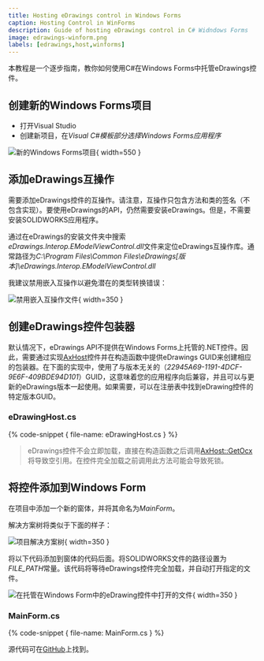 ```yaml
---
title: Hosting eDrawings control in Windows Forms
caption: Hosting Control in WinForms
description: Guide of hosting eDrawings control in C# Widndows Forms
image: edrawings-winform.png
labels: [edrawings,host,winforms]
---
```

本教程是一个逐步指南，教你如何使用C#在Windows Forms中托管eDrawings控件。

## 创建新的Windows Forms项目

* 打开Visual Studio
* 创建新项目，在*Visual C#*模板部分选择*Windows Forms应用程序*

![新的Windows Forms项目](visualstudio-new-project.png){ width=550 }

## 添加eDrawings互操作

需要添加eDrawings控件的互操作。请注意，互操作只包含方法和类的签名（不包含实现）。要使用eDrawings的API，仍然需要安装eDrawings。但是，不需要安装SOLIDWORKS应用程序。

通过在eDrawings的安装文件夹中搜索*eDrawings.Interop.EModelViewControl.dll*文件来定位eDrawings互操作库。通常路径为*C:\Program Files\Common Files\eDrawings[版本]\eDrawings.Interop.EModelViewControl.dll*

我建议禁用嵌入互操作以避免潜在的类型转换错误：

![禁用嵌入互操作文件](embed-edrawings-interops.png){ width=350 }

## 创建eDrawings控件包装器

默认情况下，eDrawings API不提供在Windows Forms上托管的.NET控件。因此，需要通过实现[AxHost](https://docs.microsoft.com/zh-cn/dotnet/api/system.windows.forms.axhost)控件并在构造函数中提供eDrawings GUID来创建相应的包装器。在下面的实现中，使用了与版本无关的（*22945A69-1191-4DCF-9E6F-409BDE94D101*）GUID，这意味着您的应用程序向后兼容，并且可以与更新的eDrawings版本一起使用。如果需要，可以在注册表中找到eDrawing控件的特定版本GUID。

### eDrawingHost.cs

{% code-snippet { file-name: eDrawingHost.cs } %}

> eDrawings控件不会立即加载，直接在构造函数之后调用[AxHost::GetOcx](https://docs.microsoft.com/zh-cn/dotnet/api/system.windows.forms.axhost.getocx)将导致空引用。在控件完全加载之前调用此方法可能会导致死锁。

## 将控件添加到Windows Form

在项目中添加一个新的窗体，并将其命名为*MainForm*。

解决方案树将类似于下面的样子：

![项目解决方案树](solution-explorer.png){ width=350 }

将以下代码添加到窗体的代码后面。将SOLIDWORKS文件的路径设置为*FILE_PATH*常量。该代码将等待eDrawings控件完全加载，并自动打开指定的文件。

![在托管在Windows Form中的eDrawing控件中打开的文件](edrawings-winform.png){ width=350 }

### MainForm.cs

{% code-snippet { file-name: MainForm.cs } %}

源代码可在[GitHub](https://github.com/codestackdev/solidworks-api-examples/tree/master/edrawings-api/eDrawingsWinFormsHost)上找到。